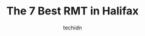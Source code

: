 ---
layout: ampstory
image: https://i0.wp.com/www.auto.or.id/wp-content/uploads/2023/06/willow-creek-massage-therapy-0-halifax-1686324236.jpeg?resize=640,853
author: techidn
featured: false
description: Halifax, Nova Scotia, Canada is a haven for RMT enthusiasts, boasting an impressive array of 7 top-notch establishments. Whether youre a seasoned connoisseur or simply curious to explore th
title: The 7 Best RMT in Halifax
cover:
   title: The 7 Best RMT in Halifax
   subtitle: AUTO.OR.ID
   background: https://www.auto.or.id/wp-content/uploads/2023/06/willow-creek-massage-therapy-0-halifax-1686324236.jpeg

pages: 
 - layout: thirds
   top: <h1>#1 Massage Experts</h1>
   bottom: "<p>I never leave reviews but I absolutely HAD to for this location. The entire experience was absolutely blissful. The amazing lady at the front was incredibly nice, sweet a</p>"
   background: https://www.auto.or.id/wp-content/uploads/2023/06/willow-creek-massage-therapy-1-halifax-1686324237.jpeg
   backgroundblur: true
 - layout: thirds
   top: <h1>#2 MEND|RX Halifax - (Physiotherapy, Massage Therapy, Chiropractic)</h1>
   bottom: "<p>3667 Strawberry Hill St #220, Halifax, NS B3K 5A8, Canada</p>"
   background: https://www.auto.or.id/wp-content/uploads/2023/06/willow-creek-massage-therapy-2-halifax-1686324237.jpeg
   cta:
      link: https://www.auto.or.id/the-7-best-rmt-in-halifax/
      text: The 7 Best RMT in Halifax
 - layout: thirds
   top: <h1>#3 Urban Retreat Massage Therapy</h1>
   bottom: "<p>5551 Clyde St, Halifax, NS B3J 3T5, Canada</p>"
   background: https://images.unsplash.com/photo-1612872808082-769cfb59b67d?ixlib=rb-4.0.3&ixid=MnwxMjA3fDB8MHxwaG90by1wYWdlfHx8fGVufDB8fHx8&auto=format&fit=crop&w=640&h=853&q=80
   cta:
      link: https://www.auto.or.id/the-7-best-rmt-in-halifax/
      text: The 7 Best RMT in Halifax
 - layout: thirds
   top: <h1>#4 Lifemark Physiotherapy Purdys Landing</h1>
   bottom: "<p>1949 Upper Water St #205, Halifax, NS B3J 3N3, Canada</p>"
   background: https://images.unsplash.com/photo-1525609004556-c46c7d6cf023?ixlib=rb-4.0.3&ixid=MnwxMjA3fDB8MHxwaG90by1wYWdlfHx8fGVufDB8fHx8&auto=format&fit=crop&w=640&h=853&q=80
   cta:
      link: https://www.auto.or.id/the-7-best-rmt-in-halifax/
      text: The 7 Best RMT in Halifax
 - layout: thirds
   top: <h1>#5 Massage Addict</h1>
   bottom: "<p>1472 Cathedral Ln, Halifax, NS B3H 4K8, Canada</p>"
   background: https://images.unsplash.com/photo-1639928204495-14caa69ed1b5?ixlib=rb-4.0.3&ixid=MnwxMjA3fDB8MHxwaG90by1wYWdlfHx8fGVufDB8fHx8&auto=format&fit=crop&w=640&h=853&q=80
   cta:
      link: https://www.auto.or.id/the-7-best-rmt-in-halifax/
      text: The 7 Best RMT in Halifax
 - layout: thirds
   top: <h1>#6 Massage Addict</h1>
   bottom: "<p>278 Lacewood Dr, Halifax, NS B3M 3M9, Canada</p>"
   background: https://images.unsplash.com/photo-1503376780353-7e6692767b70?ixlib=rb-4.0.3&ixid=MnwxMjA3fDB8MHxwaG90by1wYWdlfHx8fGVufDB8fHx8&auto=format&fit=crop&w=640&h=853&q=80
   cta:
      link: https://www.auto.or.id/the-7-best-rmt-in-halifax/
      text: The 7 Best RMT in Halifax
 - layout: thirds
   top: <h1>#7 Brickyard Health (Massage Therapy, Chiropractic, Naturopathic Medicine, Physiotherapy, Osteopathy)</h1>
   bottom: "<p>2111 Maitland St #100, Halifax, NS B3K 2Z8, Canada</p>"
   background: https://images.unsplash.com/photo-1574524096791-2ae09c406788?ixlib=rb-4.0.3&ixid=MnwxMjA3fDB8MHxwaG90by1wYWdlfHx8fGVufDB8fHx8&auto=format&fit=crop&w=640&h=853&q=80
   cta:
      link: https://www.auto.or.id/the-7-best-rmt-in-halifax/
      text: The 7 Best RMT in Halifax
 - layout: thirds
   middle: Continue reading...
   background: https://images.unsplash.com/photo-1542362567-b07e54358753?ixlib=rb-4.0.3&ixid=MnwxMjA3fDB8MHxwaG90by1wYWdlfHx8fGVufDB8fHx8&auto=format&fit=crop&w=640&h=853&q=80
   cta:
      link: https://www.auto.or.id/the-7-best-rmt-in-halifax/
      text: The 7 Best RMT in Halifax

---
